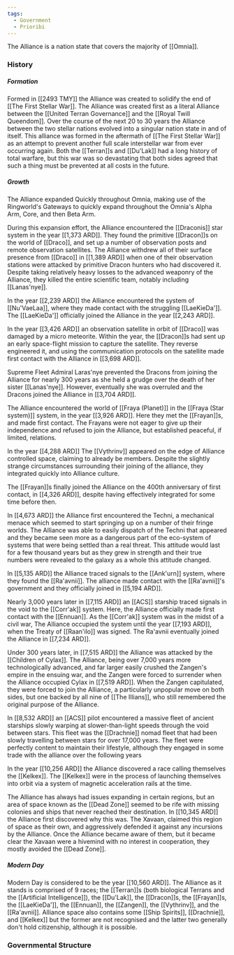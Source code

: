 ```yaml
---
tags:
  - Government
  - Prioribi
---
```

The Alliance is a nation state that covers the majority of [[Omnia]].

### History
##### Formation
Formed in [[2493 TMY]] the Alliance was created to solidify the end of [[The First Stellar War]]. The Alliance was created first as a literal Alliance between the [[United Terran Governance]] and the [[Royal Twill Queendom]]. 
Over the course of the next 20 to 30 years the Alliance between the two stellar nations evolved into a singular nation state in and of itself.
This alliance was formed in the aftermath of [[The First Stellar War]] as an attempt to prevent another full scale interstellar war from ever occurring again. Both the [[Terran]]s and [[Du'Lak]] had a long history of total warfare, but this war was so devastating that both sides agreed that such a thing must be prevented at all costs in the future.

##### Growth
The Alliance expanded Quickly throughout Omnia, making use of the Ringworld's Gateways to quickly expand throughout the Omnia's Alpha Arm, Core, and then Beta Arm.

During this expansion effort, the Alliance encountered the [[Draconis]] star system in the year [[1,373 ARD]]. They found the primitive [[Dracon]]s on the world of [[Draco]], and set up a number of observation posts and remote observation satellites. 
The Alliance withdrew all of their surface presence from [[Draco]] in [[1,389 ARD]] when one of their observation stations were attacked by primitive Dracon hunters who had discovered it. Despite taking relatively heavy losses to the advanced weaponry of the Alliance, they killed the entire scientific team, notably including [[Lanas'nye]].

In the year [[2,239 ARD]] the Alliance encountered the system of [[Nu'VaeLaa]], where they made contact with the struggling [[LaeKieDa']]. The [[LaeKieDa']] officially joined the Alliance in the year [[2,243 ARD]]. 

In the year [[3,426 ARD]] an observation satellite in orbit of [[Draco]] was damaged by a micro meteorite. Within the year, the [[Dracon]]s had sent up an early space-flight mission to capture the satellite. They reverse engineered it, and using the communication protocols on the satellite made first contact with the Alliance in [[3,698 ARD]].

Supreme Fleet Admiral Laras'nye prevented the Dracons from joining the Alliance for nearly 300 years as she held a grudge over the death of her sister [[Lanas'nye]]. However, eventually she was overruled and the Dracons joined the Alliance in [[3,704 ARD]].

The Alliance encountered the world of [[Fraya (Planet)]] in the [[Fraya (Star system)]] system, in the year [[3,926 ARD]]. Here they met the [[Frayan]]s, and made first contact. The Frayans were not eager to give up their independence and refused to join the Alliance, but established peaceful, if limited, relations.

In the year [[4,288 ARD]] The [[Vythrinv]] appeared on the edge of Alliance controlled space, claiming to already be members. Despite the slightly strange circumstances surrounding their joining of the alliance, they integrated quickly into Alliance culture.

The [[Frayan]]s finally joined the Alliance on the 400th anniversary of first contact, in [[4,326 ARD]], despite having effectively integrated for some time before then.

In [[4,673 ARD]] the Alliance first encountered the Techni, a mechanical menace which seemed to start springing up on a number of their fringe worlds. The Alliance was able to easily dispatch of the Techni that appeared and they became seen more as a dangerous part of the eco-system of systems that were being settled than a real threat. This attitude would last for a few thousand years but as they grew in strength and their true numbers were revealed to the galaxy as a whole this attitude changed.

In [[5,135 ARD]] the Alliance traced signals to the [[Ank'urn]] system, where they found the [[Ra'avnii]]. The alliance made contact with the [[Ra'avnii]]'s government and they officially joined in [[5,194 ARD]].

Nearly 3,000 years later in [[7,115 ARD]] an [[ACS]] starship traced signals in the void to the [[Corr'ak]] system. Here, the Alliance officially made first contact with the [[Ennuan]]. As the [[Corr'ak]] system was in the midst of a civil war, The Alliance occupied the system until the year [[7,193 ARD]], when the Treaty of [[Raan'ilo]] was signed. The Ra'avnii eventually joined the Alliance in [[7,234 ARD]].

Under 300 years later, in [[7,515 ARD]] the Alliance was attacked by the [[Children of Cylax]]. The Alliance, being over 7,000 years more technologically advanced, and far larger easily crushed the Zangen's empire in the ensuing war, and the Zangen were forced to surrender when the Alliance occupied Cylax in [[7,519 ARD]]. When the Zangen capitulated, they were forced to join the Alliance, a particularly unpopular move on both sides, but one backed by all nine of [[The Illians]], who still remembered the original purpose of the Alliance.

In [[8,532 ARD]] an [[ACS]] pilot encountered a massive fleet of ancient starships slowly warping at slower-than-light speeds through the void between stars. This fleet was the [[Drachnie]] nomad fleet that had been slowly travelling between stars for over 17,000 years. The fleet were perfectly content to maintain their lifestyle, although they engaged in some trade with the alliance over the following years

In the year [[10,256 ARD]] the Alliance discovered a race calling themselves the [[Kelkex]]. The [[Kelkex]] were in the process of launching themselves into orbit via a system of magnetic acceleration rails at the time.

The Alliance has always had issues expanding in certain regions, but an area of space known as the [[Dead Zone]] seemed to be rife with missing colonies and ships that never reached their destination. In [[10,345 ARD]] the Alliance first discovered why this was. 
The Xavaan, claimed this region of space as their own, and aggressively defended it against any incursions by the Alliance. Once the Alliance became aware of them, but it became clear the Xavaan were a hivemind with no interest in cooperation, they mostly avoided the [[Dead Zone]].

##### Modern Day
Modern Day is considered to be the year [[10,560 ARD]]. The Alliance as it stands is comprised of 9 races; the [[Terran]]s (both biological Terrans and the [[Artificial Intelligence]]), the [[Du'Lak]], the [[Dracon]]s, the [[Frayan]]s, the [[LaeKieDa']], the [[Ennuan]], the [[Zangen]], the [[Vythrinv]], and the [[Ra'avnii]].
Alliance space also contains some [[Ship Spirits]], [[Drachnie]], and [[Kelkex]] but the former are not recognised and the latter two generally don't hold citizenship, although it is possible.

### Governmental Structure
